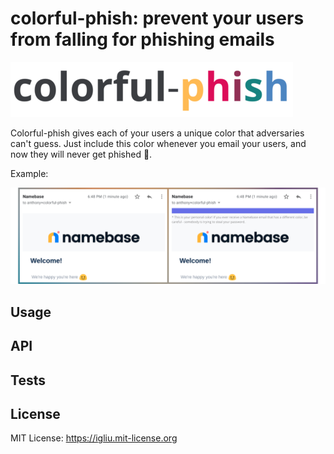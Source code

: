 colorful-phish: prevent your users from falling for phishing emails
==

![colorful-phish](https://raw.githubusercontent.com/turbomaze/colorful-phish/master/logo.png)

Colorful-phish gives each of your users a unique color that adversaries can't guess. Just include this color whenever you email your users, and now they will never get phished 🎣.

Example:

![example-email](https://raw.githubusercontent.com/turbomaze/colorful-phish/master/demo.png)

## Usage

## API

## Tests

## License

MIT License: https://igliu.mit-license.org
